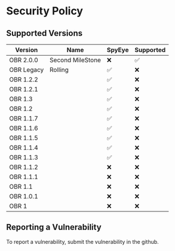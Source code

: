 # Security Policy

## Supported Versions

| Version    | Name             | SpyEye             | Supported          |
| ---------- | ---------------- | ------------------ | ------------------ |
| OBR 2.0.0  | Second MileStone | :x:                | :white_check_mark: |
| OBR Legacy | Rolling          | :white_check_mark: | :x:                |
| OBR 1.2.2  |                  | :white_check_mark: | :x:                |
| OBR 1.2.1  |                  | :white_check_mark: | :x:                |
| OBR 1.3    |                  | :white_check_mark: | :x:                |
| OBR 1.2    |                  | :white_check_mark: | :x:                |
| OBR 1.1.7  |                  | :white_check_mark: | :x:                |
| OBR 1.1.6  |                  | :white_check_mark: | :x:                |
| OBR 1.1.5  |                  | :white_check_mark: | :x:                |
| OBR 1.1.4  |                  | :white_check_mark: | :x:                |
| OBR 1.1.3  |                  | :white_check_mark: | :x:                |
| OBR 1.1.2  |                  | :x:                | :x:                |
| OBR 1.1.1  |                  | :x:                | :x:                |
| OBR 1.1    |                  | :x:                | :x:                |
| OBR 1.0.1  |                  | :x:                | :x:                |
| OBR 1      |                  | :x:                | :x:                |


## Reporting a Vulnerability

To report a vulnerability, submit the vulnerability in the github.
